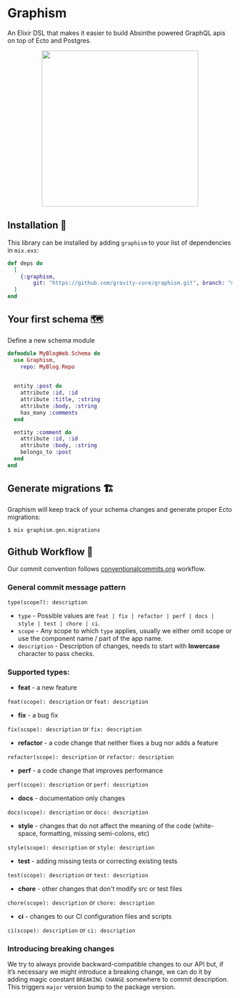 # Graphism

An Elixir DSL that makes it easier to build Absinthe powered GraphQL apis 
on top of Ecto and Postgres.

<p align="center">
  <img height="350" src="https://support.bite.social/images/graphism.png">
</p>

## Installation :construction:

This library can be installed by adding `graphism` to your list of dependencies in `mix.exs`:

```elixir
def deps do
  [
    {:graphism,
        git: "https://github.com/gravity-core/graphism.git", branch: "main"}
  ]
end
```

## Your first schema :world_map:

Define a new schema module 

```elixir
defmodule MyBlogWeb.Schema do
  use Graphism,
    repo: MyBlog.Repo

    
  entity :post do
    attribute :id, :id
    attribute :title, :string
    attribute :body, :string
    has_many :comments
  end

  entity :comment do
    attribute :id, :id
    attribute :body, :string
    belongs_to :post
  end
end

```

## Generate migrations :building_construction:

Graphism will keep track of your schema changes and 
generate proper Ecto migrations:


```
$ mix graphism.gen.migrations

```

## Github Workflow :dna:
Our commit convention follows [conventionalcommits.org](https://www.conventionalcommits.org) workflow.

### General commit message pattern
`type(scope?): description`

* `type` - Possible values are `feat | fix | refactor | perf | docs | style | test | chore | ci`.
* `scope` - Any scope to which `type` applies, usually we either omit scope or use the component name / part of the app name.
* `description` - Description of changes, needs to start with **lowercase** character to pass checks.

### Supported types:
 - **feat** - a new feature

  `feat(scope): description` or `feat: description`
 - **fix** - a bug fix

  `fix(scope): description` or `fix: description`
 - **refactor** - a code change that neither fixes a bug nor adds a feature

  `refactor(scope): description` or `refactor: description`
 - **perf** - a code change that improves performance

  `perf(scope): description` or `perf: description`
 - **docs** - documentation only changes

  `docs(scope): description` or `docs: description`
 - **style** - changes that do not affect the meaning of the code (white-space, formatting, missing semi-colons, etc)

  `style(scope): description` or `style: description`
 - **test** - adding missing tests or correcting existing tests

  `test(scope): description` or `test: description`
 - **chore** - other changes that don't modify src or test files

  `chore(scope): description` or `chore: description`
 - **ci** - changes to our CI configuration files and scripts

  `ci(scope): description` or `ci: description`

### Introducing breaking changes
We try to always provide backward-compatible changes to our API but, if it’s necessary we might introduce a breaking change, we can do it by adding magic constant `BREAKING CHANGE` somewhere to commit description. This triggers `major` version bump to the package version.
